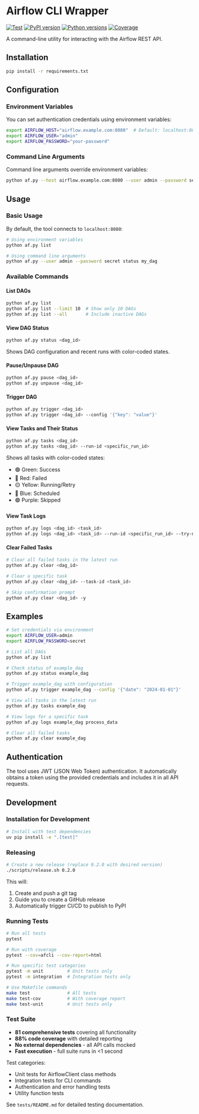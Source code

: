 # Airflow CLI Wrapper

[![Test](https://github.com/ouachitalabs/af/actions/workflows/test.yml/badge.svg)](https://github.com/ouachitalabs/af/actions/workflows/test.yml)
[![PyPI version](https://badge.fury.io/py/afcli.svg)](https://badge.fury.io/py/afcli)
[![Python versions](https://img.shields.io/pypi/pyversions/afcli.svg)](https://pypi.org/project/afcli/)
[![Coverage](https://img.shields.io/badge/coverage-88%25-brightgreen)](https://github.com/ouachitalabs/af)

A command-line utility for interacting with the Airflow REST API.

## Installation

```bash
pip install -r requirements.txt
```

## Configuration

### Environment Variables

You can set authentication credentials using environment variables:

```bash
export AIRFLOW_HOST="airflow.example.com:8080"  # Default: localhost:8080
export AIRFLOW_USER="admin"
export AIRFLOW_PASSWORD="your-password"
```

### Command Line Arguments

Command line arguments override environment variables:

```bash
python af.py --host airflow.example.com:8080 --user admin --password secret list
```

## Usage

### Basic Usage

By default, the tool connects to `localhost:8080`:

```bash
# Using environment variables
python af.py list

# Using command line arguments
python af.py --user admin --password secret status my_dag
```

### Available Commands

#### List DAGs
```bash
python af.py list
python af.py list --limit 10  # Show only 10 DAGs
python af.py list --all       # Include inactive DAGs
```

#### View DAG Status
```bash
python af.py status <dag_id>
```
Shows DAG configuration and recent runs with color-coded states.

#### Pause/Unpause DAG
```bash
python af.py pause <dag_id>
python af.py unpause <dag_id>
```

#### Trigger DAG
```bash
python af.py trigger <dag_id>
python af.py trigger <dag_id> --config '{"key": "value"}'
```

#### View Tasks and Their Status
```bash
python af.py tasks <dag_id>
python af.py tasks <dag_id> --run-id <specific_run_id>
```
Shows all tasks with color-coded states:
- 🟢 Green: Success
- 🔴 Red: Failed
- 🟡 Yellow: Running/Retry
- 🔵 Blue: Scheduled
- 🟣 Purple: Skipped

#### View Task Logs
```bash
python af.py logs <dag_id> <task_id>
python af.py logs <dag_id> <task_id> --run-id <specific_run_id> --try-number 2
```

#### Clear Failed Tasks
```bash
# Clear all failed tasks in the latest run
python af.py clear <dag_id>

# Clear a specific task
python af.py clear <dag_id> --task-id <task_id>

# Skip confirmation prompt
python af.py clear <dag_id> -y
```

## Examples

```bash
# Set credentials via environment
export AIRFLOW_USER=admin
export AIRFLOW_PASSWORD=secret

# List all DAGs
python af.py list

# Check status of example_dag
python af.py status example_dag

# Trigger example_dag with configuration
python af.py trigger example_dag --config '{"date": "2024-01-01"}'

# View all tasks in the latest run
python af.py tasks example_dag

# View logs for a specific task
python af.py logs example_dag process_data

# Clear all failed tasks
python af.py clear example_dag
```

## Authentication

The tool uses JWT (JSON Web Token) authentication. It automatically obtains a token using the provided credentials and includes it in all API requests.

## Development

### Installation for Development

```bash
# Install with test dependencies
uv pip install -e ".[test]"
```

### Releasing

```bash
# Create a new release (replace 0.2.0 with desired version)
./scripts/release.sh 0.2.0
```

This will:
1. Create and push a git tag
2. Guide you to create a GitHub release
3. Automatically trigger CI/CD to publish to PyPI

### Running Tests

```bash
# Run all tests
pytest

# Run with coverage
pytest --cov=afcli --cov-report=html

# Run specific test categories
pytest -m unit         # Unit tests only
pytest -m integration  # Integration tests only

# Use Makefile commands
make test              # All tests
make test-cov          # With coverage report
make test-unit         # Unit tests only
```

### Test Suite

- **81 comprehensive tests** covering all functionality
- **88% code coverage** with detailed reporting
- **No external dependencies** - all API calls mocked
- **Fast execution** - full suite runs in <1 second

Test categories:
- Unit tests for AirflowClient class methods
- Integration tests for CLI commands  
- Authentication and error handling tests
- Utility function tests

See `tests/README.md` for detailed testing documentation.